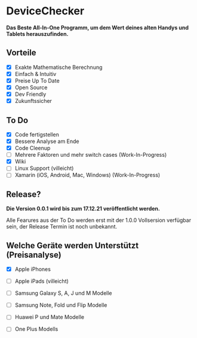# DeviceChecker

**Das Beste All-In-One Programm, um dem Wert deines alten Handys und Tablets herauszufinden.**

## Vorteile

- [X] Exakte Mathematische Berechnung
- [X] Einfach & Intuitiv
- [X] Preise Up To Date
- [X] Open Source
- [X] Dev Friendly
- [X] Zukunftssicher

## To Do
- [X] Code fertigstellen
- [X] Bessere Analyse am Ende
- [X] Code Cleenup
- [ ] Mehrere Faktoren und mehr switch cases (Work-In-Progress)
- [X] Wiki
- [ ] Linux Support (villeicht)
- [ ] Xamarin (iOS, Android, Mac, Windows) (Work-In-Progress)

## Release?

**Die Version 0.0.1 wird bis zum 17.12.21 veröffentlicht werden.**

Alle Fearures aus der To Do werden erst mit der 1.0.0 Vollsersion verfügbar sein, der Release Termin ist noch unbekannt.

## Welche Geräte werden Unterstützt (Preisanalyse)
- [X] Apple iPhones
- [ ] Apple iPads (villeicht)
- [ ] Samsung Galaxy S, A, J und M Modelle
- [ ] Samsung Note, Fold und Flip Modelle
- [ ] Huawei P und Mate Modelle
- [ ] One Plus Modells 

